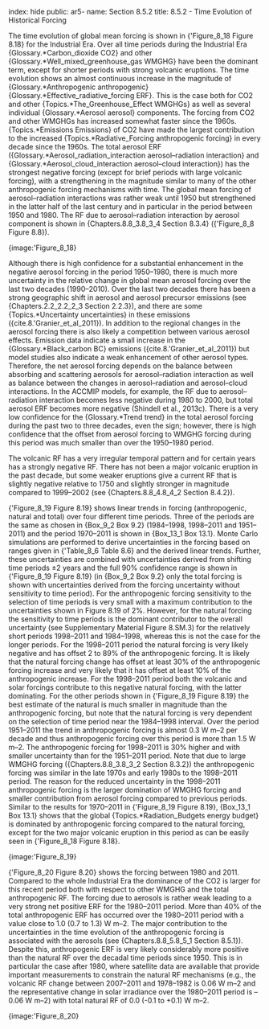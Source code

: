 index: hide
public: ar5-
name: Section 8.5.2
title: 8.5.2 - Time Evolution of Historical Forcing

The time evolution of global mean forcing is shown in {'Figure_8_18 Figure 8.18} for the Industrial Era. Over all time periods during the Industrial Era {Glossary.*Carbon_dioxide CO2} and other {Glossary.*Well_mixed_greenhouse_gas WMGHG} have been the dominant term, except for shorter periods with strong volcanic eruptions. The time evolution shows an almost continuous increase in the magnitude of {Glossary.*Anthropogenic anthropogenic} {Glossary.*Effective_radiative_forcing ERF}. This is the case both for CO2 and other {Topics.*The_Greenhouse_Effect WMGHGs} as well as several individual {Glossary.*Aerosol aerosol} components. The forcing from CO2 and other WMGHGs has increased somewhat faster since the 1960s. {Topics.*Emissions Emissions} of CO2 have made the largest contribution to the increased {Topics.*Radiative_Forcing anthropogenic forcing} in every decade since the 1960s. The total aerosol ERF ({Glossary.*Aerosol_radiation_interaction aerosol–radiation interaction} and {Glossary.*Aerosol_cloud_interaction aerosol–cloud interaction}) has the strongest negative forcing (except for brief periods with large volcanic forcing), with a strengthening in the magnitude similar to many of the other anthropogenic forcing mechanisms with time. The global mean forcing of aerosol–radiation interactions was rather weak until 1950 but strengthened in the latter half of the last century and in particular in the period between 1950 and 1980. The RF due to aerosol–radiation interaction by aerosol component is shown in {Chapters.8.8_3.8_3_4 Section 8.3.4} ({'Figure_8_8 Figure 8.8}).

{image:'Figure_8_18}

Although there is high confidence for a substantial enhancement in the negative aerosol forcing in the period 1950–1980, there is much more uncertainty in the relative change in global mean aerosol forcing over the last two decades (1990–2010). Over the last two decades there has been a strong geographic shift in aerosol and aerosol precursor emissions (see {Chapters.2.2_2.2_2_3 Section 2.2.3}), and there are some {Topics.*Uncertainty uncertainties} in these emissions ({cite.8.'Granier_et_al_2011}). In addition to the regional changes in the aerosol forcing there is also likely a competition between various aerosol effects. Emission data indicate a small increase in the {Glossary.*Black_carbon BC} emissions ({cite.8.'Granier_et_al_2011}) but model studies also indicate a weak enhancement of other aerosol types. Therefore, the net aerosol forcing depends on the balance between absorbing and scattering aerosols for aerosol–radiation interaction as well as balance between the changes in aerosol–radiation and aerosol–cloud interactions. In the ACCMIP models, for example, the RF due to aerosol–radiation interaction becomes less negative during 1980 to 2000, but total aerosol ERF becomes more negative (Shindell et al., 2013c). There is a very low confidence for the {Glossary.*Trend trend} in the total aerosol forcing during the past two to three decades, even the sign; however, there is high confidence that the offset from aerosol forcing to WMGHG forcing during this period was much smaller than over the 1950–1980 period.

The volcanic RF has a very irregular temporal pattern and for certain years has a strongly negative RF. There has not been a major volcanic eruption in the past decade, but some weaker eruptions give a current RF that is slightly negative relative to 1750 and slightly stronger in magnitude compared to 1999–2002 (see {Chapters.8.8_4.8_4_2 Section 8.4.2}).

{'Figure_8_19 Figure 8.19} shows linear trends in forcing (anthropogenic, natural and total) over four different time periods. Three of the periods are the same as chosen in {Box_9_2 Box 9.2} (1984–1998, 1998–2011 and 1951–2011) and the period 1970–2011 is shown in {Box_13_1 Box 13.1}. Monte Carlo simulations are performed to derive uncertainties in the forcing based on ranges given in {'Table_8_6 Table 8.6} and the derived linear trends. Further, these uncertainties are combined with uncertainties derived from shifting time periods ±2 years and the full 90% confidence range is shown in {'Figure_8_19 Figure 8.19} (in {Box_9_2 Box 9.2} only the total forcing is shown with uncertainties derived from the forcing uncertainty without sensitivity to time period). For the anthropogenic forcing sensitivity to the selection of time periods is very small with a maximum contribution to the uncertainties shown in Figure 8.19 of 2%. However, for the natural forcing the sensitivity to time periods is the dominant contributor to the overall uncertainty (see Supplementary Material Figure 8.SM.3) for the relatively short periods 1998–2011 and 1984–1998, whereas this is not the case for the longer periods. For the 1998–2011 period the natural forcing is very likely negative and has offset 2 to 89% of the anthropogenic forcing. It is likely that the natural forcing change has offset at least 30% of the anthropogenic forcing increase and very likely that it has offset at least 10% of the anthropogenic increase. For the 1998–2011 period both the volcanic and solar forcings contribute to this negative natural forcing, with the latter dominating. For the other periods shown in {'Figure_8_19 Figure 8.19} the best estimate of the natural is much smaller in magnitude than the anthropogenic forcing, but note that the natural forcing is very dependent on the selection of time period near the 1984–1998 interval. Over the period 1951–2011 the trend in anthropogenic forcing is almost 0.3 W m–2 per decade and thus anthropogenic forcing over this period is more than 1.5 W m–2. The anthropogenic forcing for 1998–2011 is 30% higher and with smaller uncertainty than for the 1951–2011 period. Note that due to large WMGHG forcing ({Chapters.8.8_3.8_3_2 Section 8.3.2}) the anthropogenic forcing was similar in the late 1970s and early 1980s to the 1998–2011 period. The reason for the reduced uncertainty in the 1998–2011 anthropogenic forcing is the larger domination of WMGHG forcing and smaller contribution from aerosol forcing compared to previous periods. Similar to the results for 1970–2011 in {'Figure_8_19 Figure 8.19}, {Box_13_1 Box 13.1} shows that the global {Topics.*Radiation_Budgets energy budget} is dominated by anthropogenic forcing compared to the natural forcing, except for the two major volcanic eruption in this period as can be easily seen in {'Figure_8_18 Figure 8.18}.

{image:'Figure_8_19}

{'Figure_8_20 Figure 8.20} shows the forcing between 1980 and 2011. Compared to the whole Industrial Era the dominance of the CO2 is larger for this recent period both with respect to other WMGHG and the total anthropogenic RF. The forcing due to aerosols is rather weak leading to a very strong net positive ERF for the 1980–2011 period. More than 40% of the total anthropogenic ERF has occurred over the 1980–2011 period with a value close to 1.0 (0.7 to 1.3) W m–2. The major contribution to the uncertainties in the time evolution of the anthropogenic forcing is associated with the aerosols (see {Chapters.8.8_5.8_5_1 Section 8.5.1}). Despite this, anthropogenic ERF is very likely considerably more positive than the natural RF over the decadal time periods since 1950. This is in particular the case after 1980, where satellite data are available that provide important measurements to constrain the natural RF mechanisms (e.g., the volcanic RF change between 2007–2011 and 1978–1982 is 0.06 W m–2 and the representative change in solar irradiance over the 1980–2011 period is –0.06 W m–2) with total natural RF of 0.0 (-0.1 to +0.1) W m–2.

{image:'Figure_8_20}
